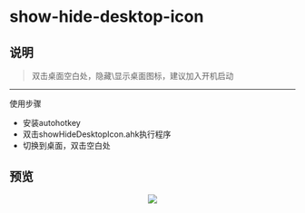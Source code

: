 # show-hide-desktop-icon

## 说明
> 双击桌面空白处，隐藏\显示桌面图标，建议加入开机启动
---
使用步骤
* 安装autohotkey
* 双击showHideDesktopIcon.ahk执行程序
* 切换到桌面，双击空白处

## 预览
<div align=center><img src="https://github.com/bjc5233/show-hide-desktop-icon/raw/master/resources/demo.gif"/></div>